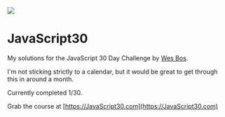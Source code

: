 ![](https://javascript30.com/images/JS3-social-share.png)

# JavaScript30

My solutions for the JavaScript 30 Day Challenge by [Wes Bos](http://wesbos.com/).

I'm not sticking strictly to a calendar, but it would be great to get through this in around a month.

Currently completed 1/30.

Grab the course at [https://JavaScript30.com](https://JavaScript30.com)
